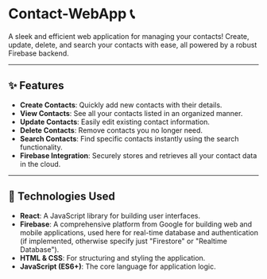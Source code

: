 # Contact-WebApp 📞

A sleek and efficient web application for managing your contacts! Create, update, delete, and search your contacts with ease, all powered by a robust Firebase backend.

---

## ✨ Features

* **Create Contacts**: Quickly add new contacts with their details.
* **View Contacts**: See all your contacts listed in an organized manner.
* **Update Contacts**: Easily edit existing contact information.
* **Delete Contacts**: Remove contacts you no longer need.
* **Search Contacts**: Find specific contacts instantly using the search functionality.
* **Firebase Integration**: Securely stores and retrieves all your contact data in the cloud.

---

## 🚀 Technologies Used

* **React**: A JavaScript library for building user interfaces.
* **Firebase**: A comprehensive platform from Google for building web and mobile applications, used here for real-time database and authentication (if implemented, otherwise specify just "Firestore" or "Realtime Database").
* **HTML & CSS**: For structuring and styling the application.
* **JavaScript (ES6+)**: The core language for application logic.


